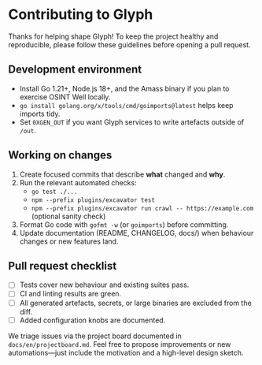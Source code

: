 # Contributing to Glyph

Thanks for helping shape Glyph! To keep the project healthy and reproducible, please follow these guidelines before opening a pull request.

## Development environment

- Install Go 1.21+, Node.js 18+, and the Amass binary if you plan to exercise OSINT Well locally.
- `go install golang.org/x/tools/cmd/goimports@latest` helps keep imports tidy.
- Set `0XGEN_OUT` if you want Glyph services to write artefacts outside of `/out`.

## Working on changes

1. Create focused commits that describe **what** changed and **why**.
2. Run the relevant automated checks:
   - `go test ./...`
   - `npm --prefix plugins/excavator test`
   - `npm --prefix plugins/excavator run crawl -- https://example.com` (optional sanity check)
3. Format Go code with `gofmt -w` (or `goimports`) before committing.
4. Update documentation (README, CHANGELOG, docs/) when behaviour changes or new features land.

## Pull request checklist

- [ ] Tests cover new behaviour and existing suites pass.
- [ ] CI and linting results are green.
- [ ] All generated artefacts, secrets, or large binaries are excluded from the diff.
- [ ] Added configuration knobs are documented.

We triage issues via the project board documented in `docs/en/projectboard.md`. Feel free to propose improvements or new automations—just include the motivation and a high-level design sketch.
